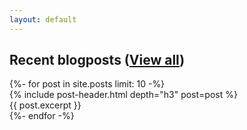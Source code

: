 ```yaml
---
layout: default
---
```


<h2>Recent blogposts (<a class="header-link" href="{{ '/blog' | relative_url }}">View all</a>)</h2>
<div class="feed">
  {%- for post in site.posts limit: 10 -%}
  <div class="feed-entry">
    {% include post-header.html depth="h3" post=post %}
    <div class="excerpt-content">
      {{ post.excerpt }}
    </div>
  </div>
  {%- endfor -%}
</div>

